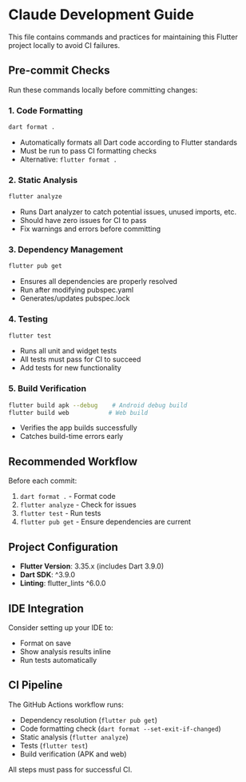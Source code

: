 # Claude Development Guide

This file contains commands and practices for maintaining this Flutter project locally to avoid CI failures.

## Pre-commit Checks

Run these commands locally before committing changes:

### 1. Code Formatting
```bash
dart format .
```
- Automatically formats all Dart code according to Flutter standards
- Must be run to pass CI formatting checks
- Alternative: `flutter format .`

### 2. Static Analysis
```bash
flutter analyze
```
- Runs Dart analyzer to catch potential issues, unused imports, etc.
- Should have zero issues for CI to pass
- Fix warnings and errors before committing

### 3. Dependency Management
```bash
flutter pub get
```
- Ensures all dependencies are properly resolved
- Run after modifying pubspec.yaml
- Generates/updates pubspec.lock

### 4. Testing
```bash
flutter test
```
- Runs all unit and widget tests
- All tests must pass for CI to succeed
- Add tests for new functionality

### 5. Build Verification
```bash
flutter build apk --debug    # Android debug build
flutter build web           # Web build
```
- Verifies the app builds successfully
- Catches build-time errors early

## Recommended Workflow

Before each commit:
1. `dart format .` - Format code
2. `flutter analyze` - Check for issues
3. `flutter test` - Run tests
4. `flutter pub get` - Ensure dependencies are current

## Project Configuration

- **Flutter Version**: 3.35.x (includes Dart 3.9.0)
- **Dart SDK**: ^3.9.0
- **Linting**: flutter_lints ^6.0.0

## IDE Integration

Consider setting up your IDE to:
- Format on save
- Show analysis results inline
- Run tests automatically

## CI Pipeline

The GitHub Actions workflow runs:
- Dependency resolution (`flutter pub get`)
- Code formatting check (`dart format --set-exit-if-changed`)
- Static analysis (`flutter analyze`)
- Tests (`flutter test`)
- Build verification (APK and web)

All steps must pass for successful CI.